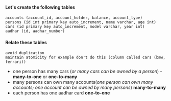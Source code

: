 #### Let's create the following tables

```
accounts (account_id, account_holder, balance, account_type)
persons (id int primary key auto_increment, name varchar, age int)
cars (id primary key auto_increment, model varchar, year int)
aadhar (id, aadhar_number)
```

#### Relate these tables

```
avoid duplication
maintain atomicity for example don't do this (column called cars (bmw, ferrari))
```

* one person has many cars (*or many cars can be owned by a person*) - **many-to-one** or **one-to-many**
* many persons can own many accounts(*one person can own many accounts; one account can be owned by many persons*) **many-to-many**
* each person has one aadhar card **one-to-one**



